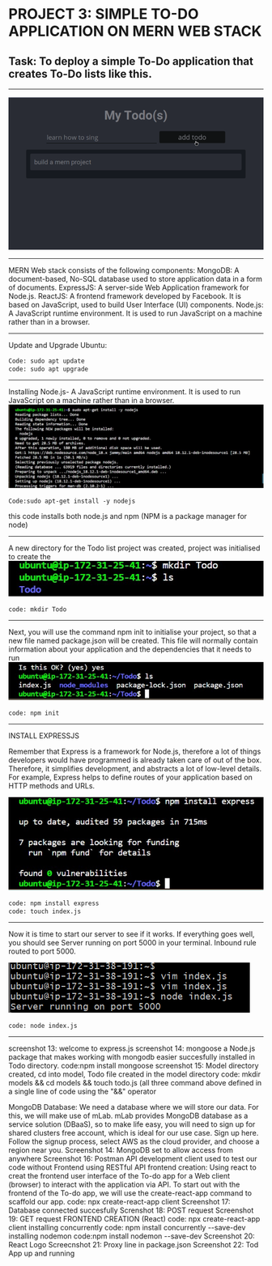 # PROJECT 3: SIMPLE TO-DO  APPLICATION ON MERN WEB STACK
## Task:  To deploy a simple To-Do application that creates To-Do lists like this.
***
![sampletodolistproject](./Image/SampleTodolistproject.png)
***
MERN Web stack consists of the following components:
MongoDB: A document-based, No-SQL database used to store application data in a form of documents.
ExpressJS: A server-side Web Application framework for Node.js.
ReactJS: A frontend framework developed by Facebook. It is based on JavaScript, used to build User Interface (UI) components.
Node.js: A JavaScript runtime environment. It is used to run JavaScript on a machine rather than in a browser.
***
Update and Upgrade Ubuntu: 
```
Code: sudo apt update 
code: sudo apt upgrade
```
***
Installing Node.js- A JavaScript runtime environment. It is used to run JavaScript on a machine rather than in a browser.
![screenshot 7](./Image/Screenshot%207.jpg)
```
Code:sudo apt-get install -y nodejs
```
this code installs both node.js and npm (NPM is a package manager for node)
***

 A new directory for the Todo list project was created, project was initialised to create the 
![screenshot 8](./Image/Screenshot%208.jpg)
```
code: mkdir Todo
```
***
Next, you will use the command npm init to initialise your project, so that a new file named package.json will be created. This file will normally contain information about your application and the dependencies that it needs to run
![Screenshot](./Image/Screenshot%209.jpg)
```
code: npm init
```
***
INSTALL EXPRESSJS

Remember that Express is a framework for Node.js, therefore a lot of things developers would have programmed is already taken care of out of the box. Therefore, it simplifies development, and abstracts a lot of low-level details. For example, Express helps to define routes of your application based on HTTP methods and URLs.

![screenshot 10](./Image/Screenshot%2010.jpg)
```
code: npm install express
code: touch index.js
```
***
Now it is time to start our server to see if it works. If everything goes well, you should see Server running on port 5000 in your terminal. Inbound rule routed to port 5000.

![screenshot 12:](./Image/Screenshot%2012.png) 

```
code: node index.js
```
***
screenshot 13: welcome to express.js
screenshot 14: mongoose a Node.js package that makes working with mongodb easier succesfully installed in Todo directory.
code:npm install mongoose
screenshot 15: Model directory created, cd into model, Todo file created in the model directory
code: mkdir models && cd models && touch todo.js (all three command above defined in a single line of code using the "&&" operator

MongoDB Database: We need a database where we will store our data. For this, we will make use of mLab. mLab provides MongoDB database as a service solution (DBaaS), so to make life easy, you will need to sign up for shared clusters free account, which is ideal for our use case. Sign up here. Follow the signup process, select AWS as the cloud provider, and choose a region near you.
Screenshot 14: MongoDB set to allow access from anywhere
Screenshot 16: Postman API development client used to test our code without Frontend using RESTful API
frontend creation: Using react to creat the frontend user interface of the To-do app for a Web client (browser) to interact with the application via API. To start out with the frontend of the To-do app, we will use the create-react-app command to scaffold our app.
code: npx create-react-app client
Screenshot 17: Database connected succesfully
Screnshot 18: POST request
Screenshot 19: GET request
FRONTEND CREATION (React)
code: npx create-react-app client
installing concurrently
code: npm install concurrently --save-dev
installing nodemon
code:npm install nodemon --save-dev
Screenshot 20: React Logo
Screecnshot 21: Proxy line in package.json
Screenshot 22: Tod App up and running
